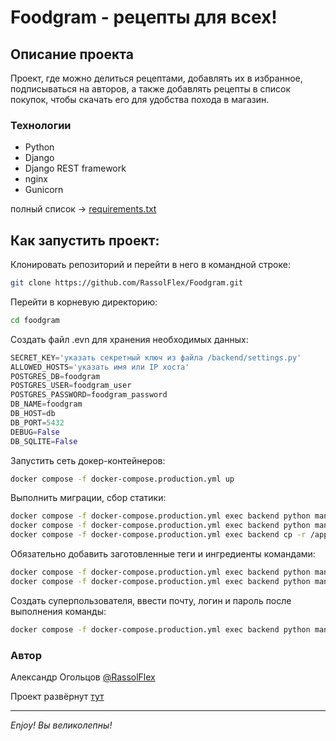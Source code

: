 # Foodgram - рецепты для всех!

## Описание проекта
Проект, где можно делиться рецептами, добавлять их в избранное, подписываться на авторов, а также добавлять рецепты в список покупок, чтобы скачать его для удобства похода в магазин.

### Технологии
- Python
- Django
- Django REST framework
- nginx
- Gunicorn

полный список -> [requirements.txt](https://github.com/RassolFlex/Foodgram/blob/master/backend/foodgram/requirements.txt)

## Как запустить проект:

Клонировать репозиторий и перейти в него в командной строке:

```bash
git clone https://github.com/RassolFlex/Foodgram.git 
```

Перейти в корневую директорию:

```bash
cd foodgram
```

Создать файл .evn для хранения необходимых данных:

```python
SECRET_KEY='указать секретный ключ из файла /backend/settings.py'
ALLOWED_HOSTS='указать имя или IP хоста'
POSTGRES_DB=foodgram
POSTGRES_USER=foodgram_user
POSTGRES_PASSWORD=foodgram_password
DB_NAME=foodgram
DB_HOST=db
DB_PORT=5432
DEBUG=False
DB_SQLITE=False
```

Запустить сеть докер-контейнеров:

```bash
docker compose -f docker-compose.production.yml up
```

Выполнить миграции, сбор статики:

```bash
docker compose -f docker-compose.production.yml exec backend python manage.py migrate
docker compose -f docker-compose.production.yml exec backend python manage.py collectstatic
docker compose -f docker-compose.production.yml exec backend cp -r /app/collected_static/. /static/static/
```

Обязательно добавить заготовленные теги и ингредиенты командами:

```bash
docker compose -f docker-compose.production.yml exec backend python manage.py add_tags
docker compose -f docker-compose.production.yml exec backend python manage.py csv_import
```

Создать суперпользователя, ввести почту, логин и пароль после выполнения команды:

```bash
docker compose -f docker-compose.production.yml exec backend python manage.py createsuperuser
```

### Автор
Александр Огольцов [@RassolFlex](https://github.com/RassolFlex)

Проект развёрнут [тут](http://rassol-fg.sytes.net/)

***

*Enjoy! Вы великолепны!*
